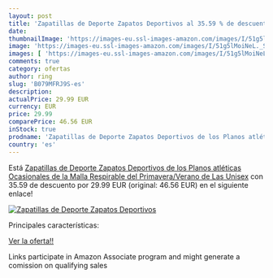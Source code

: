 ```yaml
---
layout: post
title: 'Zapatillas de Deporte Zapatos Deportivos al 35.59 % de descuento'
date: 
thumbnailImage: 'https://images-eu.ssl-images-amazon.com/images/I/51g5lMoiNeL._SL200_.jpg'
image: 'https://images-eu.ssl-images-amazon.com/images/I/51g5lMoiNeL._SL200_.jpg'
images: [ 'https://images-eu.ssl-images-amazon.com/images/I/51g5lMoiNeL._SL200_.jpg' ]
comments: true
category: ofertas
author: ring
slug: 'B079MFRJ9S-es'
description:
actualPrice: 29.99 EUR
currency: EUR
price: 29.99
comparePrice: 46.56 EUR
inStock: true
prodname: 'Zapatillas de Deporte Zapatos Deportivos de los Planos atléticas Ocasionales de la Malla Respirable del Primavera/Verano de Las Unisex'
country: 'es'
---
```


Está [Zapatillas de Deporte Zapatos Deportivos de los Planos atléticas Ocasionales de la Malla Respirable del Primavera/Verano de Las Unisex](https://www.amazon.es/dp/B079MFRJ9S/?tag=tolees-21) con 35.59 de descuento por 29.99 EUR (original: 46.56 EUR) en el siguiente enlace!

[![Zapatillas de Deporte Zapatos Deportivos](https://images-eu.ssl-images-amazon.com/images/I/51g5lMoiNeL._SL200_.jpg)](https://www.amazon.es/dp/B079MFRJ9S/?tag=tolees-21)

Principales características:


[Ver la oferta!!](https://www.amazon.es/dp/B079MFRJ9S/?tag=tolees-21)

Links participate in Amazon Associate program and might generate a comission on qualifying sales


